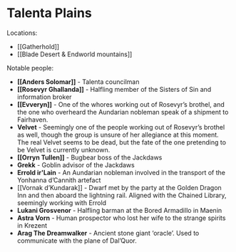 # Talenta Plains

Locations:

-  [[Gatherhold]]
-  [[Blade Desert & Endworld mountains]]

Notable people:

- **[[Anders Solomar]]** - Talenta councilman
- **[[Rosevyr Ghallanda]]** - Halfling member of the Sisters of Sin and information broker
- **[[Evveryn]]** - One of the whores working out of Rosevyr’s brothel, and the one who overheard the Aundarian nobleman speak of a shipment to Fairhaven.
- **Velvet** - Seemingly one of the people working out of Rosevyr’s brothel as well, though the group is unsure of her allegiance at this moment. The real Velvet seems to be dead, but the fate of the one pretending to be Velvet is currently unknown.
- **[[Orryn Tullen]]** - Bugbear boss of the Jackdaws
- **Grekk** - Goblin advisor of the Jackdaws
- **Errold ir'Lain** - An Aundarian nobleman involved in the transport of the Yonhanna d’Cannith artefact
- [[Vornak d’Kundarak]] - Dwarf met by the party at the Golden Dragon Inn and then aboard the lightning rail. Aligned with the Chained Library, seemingly working with Errold
- **Lukani Grosvenor** - Halfling barman at the Bored Armadillo in Maenin
- **Astra Vorn** - Human prospector who lost her wife to the strange spirits in Krezent
- **Arag The Dreamwalker** - Ancient stone giant ‘oracle’. Used to communicate with the plane of Dal’Quor.